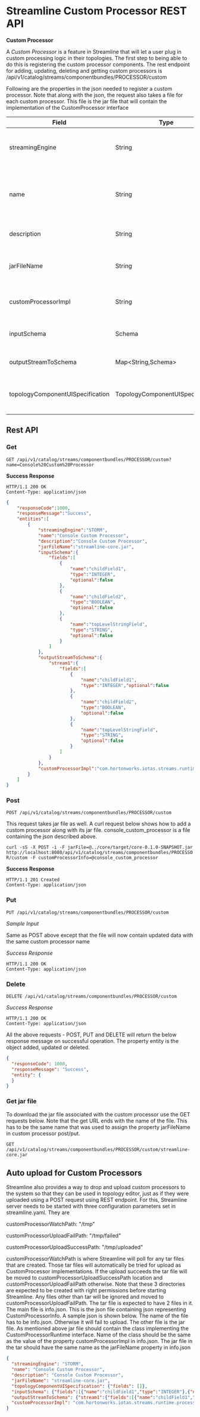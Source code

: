 # Streamline Custom Processor REST API


**Custom Processor**

A *Custom Processor* is a feature in Streamline that will let a user plug in custom
processing logic in their topologies. The first step to being able to do this
is registering the custom processor components. The rest endpoint for adding,
updating, deleting and getting custom processors is 
/api/v1/catalog/streams/componentbundles/PROCESSOR/custom 

Following are the properties in the json needed to register a custom processor.
Note that along with the json, the request also takes a file for each custom
processor. This file is the jar file that will contain the implementation of the
CustomProcessor interface

Field| Type | Comment
---|---|----
streamingEngine| String| Streaming Engine for this custom processor - e.g. STORM
name| String| Name of the custom processor. This should uniquely identify the custom processor 
description| String| Description of the custom processor
jarFileName| String| Unique name of the jar file that will be used to upload/download the jar
customProcessorImpl| String| Fully qualified class name implementing the interface
inputSchema| Schema| Input schema that this custom processor expects
outputStreamToSchema| Map<String,Schema>| Output schema per stream that it emits
topologyComponentUISpecification|TopologyComponentUISpecification| List of fields needed from user. Used by UI in topology editor


## Rest API

### Get

`GET /api/v1/catalog/streams/componentbundles/PROCESSOR/custom?name=Console%20Custom%20Processor`

**Success Response**

    HTTP/1.1 200 OK
    Content-Type: application/json
    
```json
{
    "responseCode":1000,
    "responseMessage":"Success",
    "entities":[
        {
            "streamingEngine":"STORM",
            "name":"Console Custom Processor",
            "description":"Console Custom Processor",
            "jarFileName":"streamline-core.jar",
            "inputSchema":{
                "fields":[
                    {
                        "name":"childField1",
                        "type":"INTEGER",
                        "optional":false
                    },
                    {
                        "name":"childField2",
                        "type":"BOOLEAN",
                        "optional":false
                    },
                    {
                        "name":"topLevelStringField",
                        "type":"STRING",
                        "optional":false
                    }
                ]
            },
            "outputStreamToSchema":{
                "stream1":{
                    "fields":[
                        {
                            "name":"childField1",
                            "type":"INTEGER","optional":false
                        },
                        {
                            "name":"childField2",
                            "type":"BOOLEAN",
                            "optional":false
                        },
                        {
                            "name":"topLevelStringField",
                            "type":"STRING",
                            "optional":false
                        }
                    ]
                }
            },
            "customProcessorImpl":"com.hortonworks.iotas.streams.runtime.processor.ConsoleCustomProcessorRuntime"
        }
    ]
}
```

### Post

`POST /api/v1/catalog/streams/componentbundles/PROCESSOR/custom`

This request takes jar file as well. A curl request below shows how to add a custom processor
along with its jar file. console_custom_processor is a file containing the json described
above.

`curl -sS -X POST -i -F jarFile=@../core/target/core-0.1.0-SNAPSHOT.jar  http://localhost:8080/api/v1/catalog/streams/componentbundles/PROCESSOR/custom -F customProcessorInfo=@console_custom_processor`
   
**Success Response**

    HTTP/1.1 201 Created
    Content-Type: application/json


### Put

`PUT /api/v1/catalog/streams/componentbundles/PROCESSOR/custom`

*Sample Input*

Same as POST above except that the file will now contain updated data with the same custom processor name

*Success Response*

    HTTP/1.1 200 OK
    Content-Type: application/json

### Delete

`DELETE /api/v1/catalog/streams/componentbundles/PROCESSOR/custom`

*Success Response*

    HTTP/1.1 200 OK
    Content-Type: application/json

All the above requests - POST, PUT and DELETE will return the below response message on successful
operation. The property entity is the object added, updated or deleted.

```json
{
  "responseCode": 1000,
  "responseMessage": "Success",
  "entity": {
  }
}
```

### Get jar file

To download the jar file associated with the custom processor use the GET requests below.
Note that the get URL ends with the name of the file. This has to be the same name that
was used to assign the property jarFileName in custom processor post/put.

`GET /api/v1/catalog/streams/componentbundles/PROCESSOR/custom/streamline-core.jar`

## Auto upload for Custom Processors

Streamline also provides a way to drop and upload custom processors to the system so that they can be used
in topology editor, just as if they were uploaded using a POST request using REST endpoint. For this,
Streamline server needs to be started with three configuration parameters set in streamline.yaml. They are

customProcessorWatchPath: "/tmp"

customProcessorUploadFailPath: "/tmp/failed"

customProcessorUploadSuccessPath: "/tmp/uploaded"

customProcessorWatchPath is where Streamline will poll for any tar files that are created. Those tar files
will automatically be tried for upload as CustomProcessor implementations. If the upload succeeds the
tar file will be moved to customProcessorUploadSuccessPath location and customProcessorUploadFailPath
otherwise. Note that these 3 directories are expected to be created with right permissions before
starting Streamline. Any files other than tar will be ignored and moved to customProcessorUploadFailPath.
The tar file is expected to have 2 files in it. The main file is info.json. This is the json file 
containing json representing CustomProcessorInfo. A sample json is shown below. The name of the file
has to be info.json. Otherwise it will fail to upload. The other file is the jar file.
As mentioned above jar file should contain the class implementing the CustomProcessorRuntime interface. Name of
the class should be the same as the value of the property customProcessorImpl in info.json. The jar
file in the tar should have the same name as the jarFileName property in info.json

```json
{
  "streamingEngine": "STORM",
  "name": "Console Custom Processor",
  "description": "Console Custom Processor",
  "jarFileName": "streamline-core.jar",
  "topologyComponentUISpecification": {"fields": []},
  "inputSchema": {"fields":[{"name":"childField1","type":"INTEGER"},{"name":"childField2","type":"BOOLEAN"},{"name":"topLevelStringField","type":"STRING"}]},
  "outputStreamToSchema": {"stream1":{"fields":[{"name":"childField1","type":"INTEGER"},{"name":"childField2","type":"BOOLEAN"},{"name":"topLevelStringField","type":"STRING"}]}},
  "customProcessorImpl": "com.hortonworks.iotas.streams.runtime.processor.ConsoleCustomProcessorRuntime"
}
```
